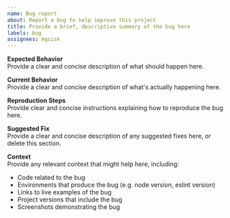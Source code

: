 ```yaml
---
name: Bug report
about: Report a bug to help improve this project
title: Provide a brief, descriptive summary of the bug here
labels: bug
assignees: mgsisk
---
```


**Expected Behavior**\
Provide a clear and concise description of what should happen here.

**Current Behavior**\
Provide a clear and concise description of what's actually happening here.

**Reproduction Steps**\
Provide clear and concise instructions explaining how to reproduce the bug here.

**Suggested Fix**\
Provide a clear and concise description of any suggested fixes here, or delete
this section.

**Context**\
Provide any relevant context that might help here, including:

- Code related to the bug
- Environments that produce the bug (e.g. node version, eslint version)
- Links to live examples of the bug
- Project versions that include the bug
- Screenshots demonstrating the bug
